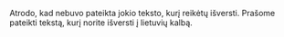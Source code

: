 Atrodo, kad nebuvo pateikta jokio teksto, kurį reikėtų išversti. Prašome pateikti tekstą, kurį norite išversti į lietuvių kalbą.